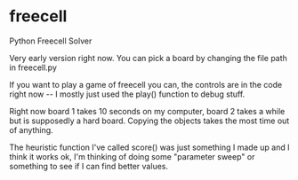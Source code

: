 # freecell
Python Freecell Solver

Very early version right now. You can pick a board by changing the file path in freecell.py

If you want to play a game of freecell you can, the controls are in the code right now -- I mostly just used the play() function to debug stuff.

Right now board 1 takes 10 seconds on my computer, board 2 takes a while but is supposedly a hard board. Copying the objects takes the most time out of anything.

The heuristic function I've called score() was just something I made up and I think it works ok, I'm thinking of doing some "parameter sweep" or something to see if I can find better values.
